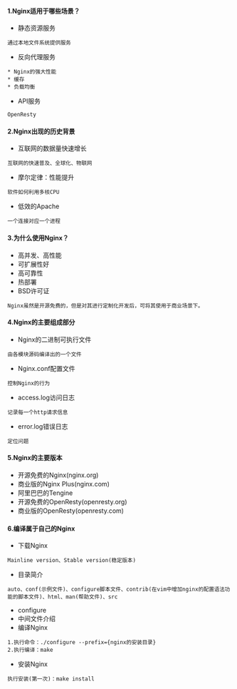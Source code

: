 #### 1.Nginx适用于哪些场景？
* 静态资源服务
```
通过本地文件系统提供服务
```
* 反向代理服务
```
* Nginx的强大性能
* 缓存
* 负载均衡
```
* API服务
```
OpenResty
```
#### 2.Nginx出现的历史背景
* 互联网的数据量快速增长
```
互联网的快速普及、全球化、物联网
```
* 摩尔定律：性能提升
```
软件如何利用多核CPU
```
* 低效的Apache
```
一个连接对应一个进程
```
#### 3.为什么使用Nginx？
* 高并发、高性能
* 可扩展性好
* 高可靠性
* 热部署
* BSD许可证
```
Nginx虽然是开源免费的，但是对其进行定制化开发后，可将其使用于商业场景下。
```
#### 4.Nginx的主要组成部分
* Nginx的二进制可执行文件
```
由各模块源码编译出的一个文件
```
* Nginx.conf配置文件
```
控制Nginx的行为
```
* access.log访问日志
```
记录每一个http请求信息
```
* error.log错误日志
```
定位问题
```
#### 5.Nginx的主要版本
* 开源免费的Nginx(nginx.org)
* 商业版的Nginx Plus(nginx.com)
* 阿里巴巴的Tengine
* 开源免费的OpenResty(openresty.org)
* 商业版的OpenResty(openresty.com)
#### 6.编译属于自己的Nginx
* 下载Nginx
```
Mainline version、Stable version(稳定版本)
```
* 目录简介
```
auto、conf(示例文件)、configure脚本文件、contrib(在vim中增加nginx的配置语法功能的脚本文件)、html、man(帮助文件)、src
```
* configure
* 中间文件介绍
* 编译Nginx
```
1.执行命令：./configure --prefix={nginx的安装目录}
2.执行编译：make
```
* 安装Nginx
```
执行安装(第一次)：make install
```













